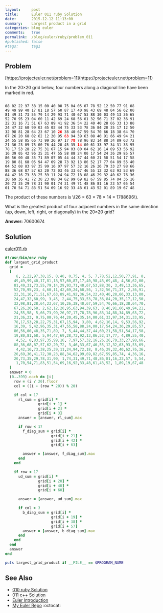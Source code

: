 ```yaml
---
layout:     post
title:      Euler 011 ruby Solution
date:       2015-12-12 11:13:00
summary:    Largest product in a grid
categories: blog euler
comments:   true
permalink:  /blog/euler/ruby/problem_011
#published: false
#tags:      tag1
---
```


## Problem

[https://projecteuler.net/problem=11](https://projecteuler.net/problem=11)

In the 20×20 grid below, four numbers along a diagonal line have been marked in red.

<div class="highlight"><pre><code class="language-text" data-lang="text">
08 02 22 97 38 15 00 40 00 75 04 05 07 78 52 12 50 77 91 08
49 49 99 40 17 81 18 57 60 87 17 40 98 43 69 48 04 56 62 00
81 49 31 73 55 79 14 29 93 71 40 67 53 88 30 03 49 13 36 65
52 70 95 23 04 60 11 42 69 24 68 56 01 32 56 71 37 02 36 91
22 31 16 71 51 67 63 89 41 92 36 54 22 40 40 28 66 33 13 80
24 47 32 60 99 03 45 02 44 75 33 53 78 36 84 20 35 17 12 50
32 98 81 28 64 23 67 10 <span style="color:#ff0000;"><b>26</b></span> 38 40 67 59 54 70 66 18 38 64 70
67 26 20 68 02 62 12 20 95 <span style="color:#ff0000;"><b>63</b></span> 94 39 63 08 40 91 66 49 94 21
24 55 58 05 66 73 99 26 97 17 <span style="color:#ff0000;"><b>78</b></span> 78 96 83 14 88 34 89 63 72
21 36 23 09 75 00 76 44 20 45 35 <span style="color:#ff0000;"><b>14</b></span> 00 61 33 97 34 31 33 95
78 17 53 28 22 75 31 67 15 94 03 80 04 62 16 14 09 53 56 92
16 39 05 42 96 35 31 47 55 58 88 24 00 17 54 24 36 29 85 57
86 56 00 48 35 71 89 07 05 44 44 37 44 60 21 58 51 54 17 58
19 80 81 68 05 94 47 69 28 73 92 13 86 52 17 77 04 89 55 40
04 52 08 83 97 35 99 16 07 97 57 32 16 26 26 79 33 27 98 66
88 36 68 87 57 62 20 72 03 46 33 67 46 55 12 32 63 93 53 69
04 42 16 73 38 25 39 11 24 94 72 18 08 46 29 32 40 62 76 36
20 69 36 41 72 30 23 88 34 62 99 69 82 67 59 85 74 04 36 16
20 73 35 29 78 31 90 01 74 31 49 71 48 86 81 16 23 57 05 54
01 70 54 71 83 51 54 69 16 92 33 48 61 43 52 01 89 19 67 48
</code></pre></div>

The product of these numbers is \\(26 × 63 × 78 × 14 = 1788696\\).

What is the greatest product of four adjacent numbers in the same direction (up, down, left, right, or diagonally) in the 20×20 grid?

**Answer:** 70600674

## Solution

[euler011.rb](https://github.com/tvarley/euler/blob/master/ruby/euler011.rb)

``` ruby
#!/usr/bin/env ruby
def largest_grid_product
  grid =
  [
     8, 2,22,97,38,15, 0,40, 0,75, 4, 5, 7,78,52,12,50,77,91, 8,
    49,49,99,40,17,81,18,57,60,87,17,40,98,43,69,48, 4,56,62,00,
    81,49,31,73,55,79,14,29,93,71,40,67,53,88,30, 3,49,13,36,65,
    52,70,95,23, 4,60,11,42,69,24,68,56, 1,32,56,71,37, 2,36,91,
    22,31,16,71,51,67,63,89,41,92,36,54,22,40,40,28,66,33,13,80,
    24,47,32,60,99, 3,45, 2,44,75,33,53,78,36,84,20,35,17,12,50,
    32,98,81,28,64,23,67,10,26,38,40,67,59,54,70,66,18,38,64,70,
    67,26,20,68, 2,62,12,20,95,63,94,39,63, 8,40,91,66,49,94,21,
    24,55,58, 5,66,73,99,26,97,17,78,78,96,83,14,88,34,89,63,72,
    21,36,23, 9,75,00,76,44,20,45,35,14,00,61,33,97,34,31,33,95,
    78,17,53,28,22,75,31,67,15,94, 3,80, 4,62,16,14, 9,53,56,92,
    16,39, 5,42,96,35,31,47,55,58,88,24,00,17,54,24,36,29,85,57,
    86,56,00,48,35,71,89, 7, 5,44,44,37,44,60,21,58,51,54,17,58,
    19,80,81,68, 5,94,47,69,28,73,92,13,86,52,17,77, 4,89,55,40,
     4,52, 8,83,97,35,99,16, 7,97,57,32,16,26,26,79,33,27,98,66,
    88,36,68,87,57,62,20,72, 3,46,33,67,46,55,12,32,63,93,53,69,
     4,42,16,73,38,25,39,11,24,94,72,18, 8,46,29,32,40,62,76,36,
    20,69,36,41,72,30,23,88,34,62,99,69,82,67,59,85,74, 4,36,16,
    20,73,35,29,78,31,90, 1,74,31,49,71,48,86,81,16,23,57, 5,54,
     1,70,54,71,83,51,54,69,16,92,33,48,61,43,52, 1,89,19,67,48
  ]
  answer = 0
  (0..399).each do |i|
    row = (i / 20).floor
    col = ((i - (row * 20)) % 20)

    if col < 17
      rl_sum = grid[i] *
               grid[i + 1] *
               grid[i + 2] *
               grid[i + 3]
      answer = [answer, rl_sum].max

      if row < 17
        f_diag_sum = grid[i] *
                     grid[i + 21] *
                     grid[i + 42] *
                     grid[i + 63]

        answer = [answer, f_diag_sum].max
      end
    end

    if row < 17
      ud_sum = grid[i] *
               grid[i + 20] *
               grid[i + 40] *
               grid[i + 60]

      answer = [answer, ud_sum].max

      if col > 3
        b_diag_sum = grid[i] *
                     grid[i + 19] *
                     grid[i + 38] *
                     grid[i + 57]
        answer = [answer, b_diag_sum].max
      end
    end
  end
  answer
end

puts largest_grid_product if __FILE__ == $PROGRAM_NAME
```

## See Also
* [010 ruby Solution]({{site.baseurl}}/blog/euler/ruby/problem_010)
* [011 c++ Solution]({{site.baseurl}}/blog/euler/cpp/problem_011)
* [Euler Introduction]({{site.baseurl}}/blog/euler/introduction)
* [My Euler Repo](https://github.com/tvarley/euler) :octocat:
